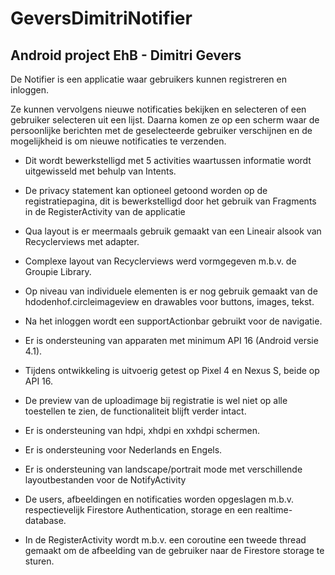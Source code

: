 # GeversDimitriNotifier
## Android project EhB - Dimitri Gevers

De Notifier is een applicatie waar gebruikers kunnen registreren en inloggen.

Ze kunnen vervolgens nieuwe notificaties bekijken en selecteren of een gebruiker selecteren uit een lijst. 
Daarna komen ze op een scherm waar de persoonlijke berichten met de geselecteerde gebruiker verschijnen en de mogelijkheid is om nieuwe notificaties te verzenden.

- Dit wordt bewerkstelligd met 5 activities waartussen informatie wordt uitgewisseld met behulp van Intents.

- De privacy statement kan optioneel getoond worden op de registratiepagina, dit is bewerkstelligd door het gebruik van Fragments in de RegisterActivity van de applicatie

- Qua layout is er meermaals gebruik gemaakt van een Lineair alsook van Recyclerviews met adapter. 

- Complexe layout van Recyclerviews werd vormgegeven m.b.v. de Groupie Library.

- Op niveau van individuele elementen is er nog gebruik gemaakt van de hdodenhof.circleimageview en drawables voor buttons, images, tekst.

- Na het inloggen wordt een supportActionbar gebruikt voor de navigatie.
 
- Er is ondersteuning van apparaten met minimum API 16 (Android versie 4.1).

- Tijdens ontwikkeling is uitvoerig getest op Pixel 4 en Nexus S, beide op API 16.

- De preview van de uploadimage bij registratie is wel niet op alle toestellen te zien, de functionaliteit blijft verder intact.

- Er is ondersteuning van hdpi, xhdpi en xxhdpi schermen. 

- Er is ondersteuning voor Nederlands en Engels. 

- Er is ondersteuning van landscape/portrait mode met verschillende layoutbestanden voor de NotifyActivity

- De users, afbeeldingen en notificaties worden opgeslagen m.b.v. respectievelijk Firestore Authentication, storage en een realtime-database.

- In de RegisterActivity wordt m.b.v. een coroutine een tweede thread gemaakt om de afbeelding van de gebruiker naar de Firestore storage te sturen.


